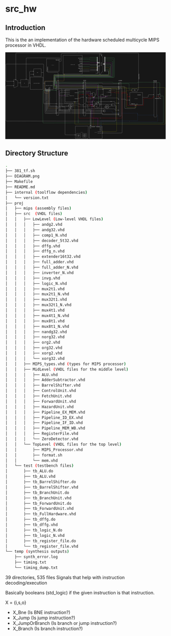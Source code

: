 # src_hw

## Introduction

This is the an implementation of the hardware scheduled multicycle MIPS processor in VHDL.

![diagram](DIAGRAM.png)

## Directory Structure

```bash
.
├── 381_tf.sh
├── DIAGRAM.png
├── Makefile
├── README.md
├── internal (toolflow dependencies)
│   └── version.txt
├── proj
│   ├── mips (assembly files)
│   ├── src  (VHDL files)
│   │   ├── LowLevel (Low-level VHDL files)
│   │   │   ├── andg2.vhd
│   │   │   ├── andg32.vhd
│   │   │   ├── comp1_N.vhd
│   │   │   ├── decoder_5t32.vhd
│   │   │   ├── dffg.vhd
│   │   │   ├── dffg_n.vhd
│   │   │   ├── extender16t32.vhd
│   │   │   ├── full_adder.vhd
│   │   │   ├── full_adder_N.vhd
│   │   │   ├── inverter_N.vhd
│   │   │   ├── invg.vhd
│   │   │   ├── logic_N.vhd
│   │   │   ├── mux2t1.vhd
│   │   │   ├── mux2t1_N.vhd
│   │   │   ├── mux32t1.vhd
│   │   │   ├── mux32t1_N.vhd
│   │   │   ├── mux4t1.vhd
│   │   │   ├── mux4t1_N.vhd
│   │   │   ├── mux8t1.vhd
│   │   │   ├── mux8t1_N.vhd
│   │   │   ├── nandg32.vhd
│   │   │   ├── norg32.vhd
│   │   │   ├── org2.vhd
│   │   │   ├── org32.vhd
│   │   │   ├── xorg2.vhd
│   │   │   └── xorg32.vhd
│   │   ├── MIPS_types.vhd (types for MIPS processor)
│   │   ├── MidLevel (VHDL files for the middle level)
│   │   │   ├── ALU.vhd
│   │   │   ├── AdderSubtractor.vhd
│   │   │   ├── BarrelShifter.vhd
│   │   │   ├── ControlUnit.vhd
│   │   │   ├── FetchUnit.vhd
│   │   │   ├── ForwardUnit.vhd
│   │   │   ├── HazardUnit.vhd
│   │   │   ├── Pipeline_EX_MEM.vhd
│   │   │   ├── Pipeline_ID_EX.vhd
│   │   │   ├── Pipeline_IF_ID.vhd
│   │   │   ├── Pipeline_MEM_WB.vhd
│   │   │   ├── RegisterFile.vhd
│   │   │   └── ZeroDetector.vhd
│   │   └── TopLevel (VHDL files for the top level)
│   │       ├── MIPS_Processor.vhd
│   │       ├── format.sh
│   │       └── mem.vhd
│   └── test (testbench files)
│       ├── tb_ALU.do
│       ├── tb_ALU.vhd
│       ├── tb_BarrelShifter.do
│       ├── tb_BarrelShifter.vhd
│       ├── tb_BranchUnit.do
│       ├── tb_BranchUnit.vhd
│       ├── tb_ForwardUnit.do
│       ├── tb_ForwardUnit.vhd
│       ├── tb_FullHardware.vhd
│       ├── tb_dffg.do
│       ├── tb_dffg.vhd
│       ├── tb_logic_N.do
│       ├── tb_logic_N.vhd
│       ├── tb_register_file.do
│       └── tb_register_file.vhd
└── temp (synthesis outputs)
    ├── synth_error.log
    ├── timing.txt
    └── timing_dump.txt
```

39 directories, 535 files
Signals that help with instruction decoding/execution

Basically booleans (std_logic) if the given instruction is that instruction.

X = {i,s,o}
- X_Bne (Is BNE instruction?)
- X_Jump (Is jump instruction?)
- X_JumpOrBranch (Is branch or jump instruction?)
- X_Branch (Is branch instruction?)
